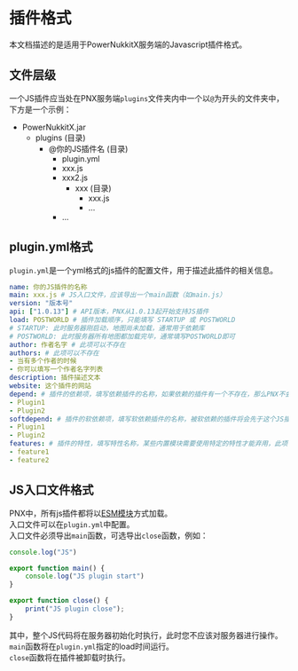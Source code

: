 # 插件格式  

本文档描述的是适用于PowerNukkitX服务端的Javascript插件格式。  

## 文件层级  

一个JS插件应当处在PNX服务端`plugins`文件夹内中一个以`@`为开头的文件夹中，下方是一个示例：  

- PowerNukkitX.jar
  - plugins (目录)
    - @你的JS插件名 (目录)
      - plugin.yml
      - xxx.js
      - xxx2.js
        - xxx (目录)
          - xxx.js
          - ...
      - ...

## plugin.yml格式  

`plugin.yml`是一个yml格式的js插件的配置文件，用于描述此插件的相关信息。  

```yaml
name: 你的JS插件的名称
main: xxx.js # JS入口文件，应该导出一个main函数（如main.js）
version: "版本号"
api: ["1.0.13"] # API版本，PNX从1.0.13起开始支持JS插件
load: POSTWORLD # 插件加载顺序，只能填写 STARTUP 或 POSTWORLD
# STARTUP: 此时服务器刚启动，地图尚未加载，通常用于依赖库
# POSTWORLD: 此时服务器所有地图都加载完毕，通常填写POSTWORLD即可
author: 作者名字 # 此项可以不存在
authors: # 此项可以不存在
- 当有多个作者的时候
- 你可以填写一个作者名字列表
description: 插件描述文本
website: 这个插件的网站
depend: # 插件的依赖项，填写依赖插件的名称，如果依赖的插件有一个不存在，那么PNX不会加载这个JS插件，此项可以不存在
- Plugin1
- Plugin2
softdepend: # 插件的软依赖项，填写软依赖插件的名称，被软依赖的插件将会先于这个JS插件加载，如果依赖的插件有一个不存在，PNX仍然加载这个JS插件，此项可以不存在
- Plugin1
- Plugin2
features: # 插件的特性，填写特性名称，某些内置模块需要使用特定的特性才能弃用，此项可以不存在
- feature1
- feature2
```

## JS入口文件格式  

PNX中，所有js插件都将以[ESM模块](https://zhuanlan.zhihu.com/p/400573436)方式加载。  
入口文件可以在`plugin.yml`中配置。  
入口文件必须导出`main`函数，可选导出`close`函数，例如：  
```javascript
console.log("JS")

export function main() {
	console.log("JS plugin start")
}

export function close() {
	print("JS plugin close");
}
```  

其中，整个JS代码将在服务器初始化时执行，此时您不应该对服务器进行操作。  
`main`函数将在`plugin.yml`指定的load时间运行。  
`close`函数将在插件被卸载时执行。  

